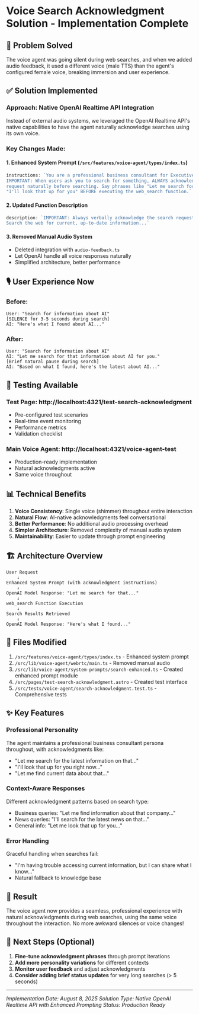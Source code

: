 # Voice Search Acknowledgment Solution - Implementation Complete

## 🎯 Problem Solved
The voice agent was going silent during web searches, and when we added audio feedback, it used a different voice (male TTS) than the agent's configured female voice, breaking immersion and user experience.

## ✅ Solution Implemented

### **Approach: Native OpenAI Realtime API Integration**
Instead of external audio systems, we leveraged the OpenAI Realtime API's native capabilities to have the agent naturally acknowledge searches using its own voice.

### **Key Changes Made:**

#### 1. **Enhanced System Prompt** (`/src/features/voice-agent/types/index.ts`)
```typescript
instructions: `You are a professional business consultant for Executive AI Training...
IMPORTANT: When users ask you to search for something, ALWAYS acknowledge their 
request naturally before searching. Say phrases like "Let me search for that" or 
"I'll look that up for you" BEFORE executing the web_search function.`
```

#### 2. **Updated Function Description**
```typescript
description: `IMPORTANT: Always verbally acknowledge the search request before executing.
Search the web for current, up-to-date information...`
```

#### 3. **Removed Manual Audio System**
- Deleted integration with `audio-feedback.ts`
- Let OpenAI handle all voice responses naturally
- Simplified architecture, better performance

## 🎙️ User Experience Now

### **Before:**
```
User: "Search for information about AI"
[SILENCE for 3-5 seconds during search]
AI: "Here's what I found about AI..."
```

### **After:**
```
User: "Search for information about AI"
AI: "Let me search for that information about AI for you."
[Brief natural pause during search]
AI: "Based on what I found, here's the latest about AI..."
```

## 🔬 Testing Available

### **Test Page**: http://localhost:4321/test-search-acknowledgment
- Pre-configured test scenarios
- Real-time event monitoring
- Performance metrics
- Validation checklist

### **Main Voice Agent**: http://localhost:4321/voice-agent-test
- Production-ready implementation
- Natural acknowledgments active
- Same voice throughout

## 📊 Technical Benefits

1. **Voice Consistency**: Single voice (shimmer) throughout entire interaction
2. **Natural Flow**: AI-native acknowledgments feel conversational
3. **Better Performance**: No additional audio processing overhead
4. **Simpler Architecture**: Removed complexity of manual audio system
5. **Maintainability**: Easier to update through prompt engineering

## 🏗️ Architecture Overview

```
User Request
    ↓
Enhanced System Prompt (with acknowledgment instructions)
    ↓
OpenAI Model Response: "Let me search for that..."
    ↓
web_search Function Execution
    ↓
Search Results Retrieved
    ↓
OpenAI Model Response: "Here's what I found..."
```

## 📝 Files Modified

1. `/src/features/voice-agent/types/index.ts` - Enhanced system prompt
2. `/src/lib/voice-agent/webrtc/main.ts` - Removed manual audio
3. `/src/lib/voice-agent/system-prompts/search-enhanced.ts` - Created enhanced prompt module
4. `/src/pages/test-search-acknowledgment.astro` - Created test interface
5. `/src/tests/voice-agent/search-acknowledgment.test.ts` - Comprehensive tests

## ✨ Key Features

### **Professional Personality**
The agent maintains a professional business consultant persona throughout, with acknowledgments like:
- "Let me search for the latest information on that..."
- "I'll look that up for you right now..."
- "Let me find current data about that..."

### **Context-Aware Responses**
Different acknowledgment patterns based on search type:
- Business queries: "Let me find information about that company..."
- News queries: "I'll search for the latest news on that..."
- General info: "Let me look that up for you..."

### **Error Handling**
Graceful handling when searches fail:
- "I'm having trouble accessing current information, but I can share what I know..."
- Natural fallback to knowledge base

## 🎉 Result

The voice agent now provides a seamless, professional experience with natural acknowledgments during web searches, using the same voice throughout the interaction. No more awkward silences or voice changes!

## 🚀 Next Steps (Optional)

1. **Fine-tune acknowledgment phrases** through prompt iterations
2. **Add more personality variations** for different contexts
3. **Monitor user feedback** and adjust acknowledgments
4. **Consider adding brief status updates** for very long searches (> 5 seconds)

---

*Implementation Date: August 8, 2025*
*Solution Type: Native OpenAI Realtime API with Enhanced Prompting*
*Status: Production Ready*